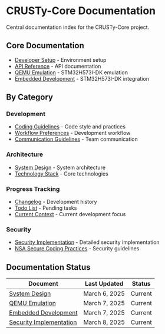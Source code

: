 # CRUSTy-Core Documentation

Central documentation index for the CRUSTy-Core project.

## Core Documentation

- [Developer Setup](Guides/DEVELOPER_SETUP.md) - Environment setup
- [API Reference](Guides/API_REFERENCE.md) - API documentation
- [QEMU Emulation](QEMU_Unified_Guide.md) - STM32H573I-DK emulation
- [Embedded Development](Embedded_Unified_Guide.md) - STM32H573I-DK integration

## By Category

### Development

- [Coding Guidelines](Coding%20Guidelines/coding-preferences.md) - Code style and practices
- [Workflow Preferences](Coding%20Guidelines/workflow-prefs.md) - Development workflow
- [Communication Guidelines](Coding%20Guidelines/communication.md) - Team communication

### Architecture

- [System Design](Features/CRUSTY-Core_System_Design.md) - System architecture
- [Technology Stack](Coding%20Guidelines/my-stack.md) - Core technologies

### Progress Tracking

- [Changelog](Dev%20Progress/changelog.md) - Development history
- [Todo List](Dev%20Progress/todo.md) - Pending tasks
- [Current Context](Dev%20Progress/context-summary.md) - Current development focus

### Security

- [Security Implementation](Security/SECURITY_IMPLEMENTATION.md) - Detailed security implementation
- [NSA Secure Coding Practices](Dev%20Progress/NSA_Secure_Coding_Practices.md) - Security guidelines

## Documentation Status

| Document                                                       | Last Updated  | Status  |
| -------------------------------------------------------------- | ------------- | ------- |
| [System Design](Features/CRUSTY-Core_System_Design.md)         | March 6, 2025 | Current |
| [QEMU Emulation](QEMU_Unified_Guide.md)                        | March 7, 2025 | Current |
| [Embedded Development](Embedded_Unified_Guide.md)              | March 7, 2025 | Current |
| [Security Implementation](Security/SECURITY_IMPLEMENTATION.md) | March 8, 2025 | Current |

